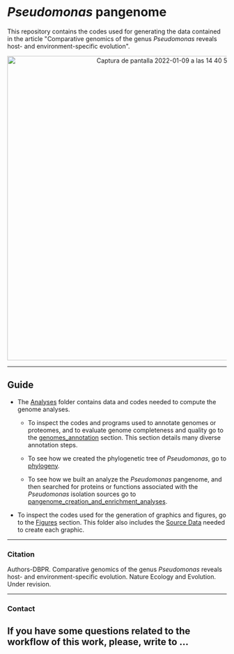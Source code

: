 # _Pseudomonas_ pangenome
This repository contains the codes used for generating the data contained in the article "Comparative genomics of the genus _Pseudomonas_ reveals host- and environment-specific evolution".

<p align="center">
  <img width="700" alt="Captura de pantalla 2022-01-09 a las 14 40 51" src="https://user-images.githubusercontent.com/50806485/148684683-ac4fd96c-f493-4be9-9ee5-5e48caa6039a.png">


---
## Guide
- The [Analyses](./analyses/) folder contains data and codes needed to compute the genome analyses.
  
  - To inspect the codes and programs used to annotate genomes or proteomes, and to evaluate genome completeness and quality go to the [genomes_annotation](./analyses/genomes_annotation.md) section. This section details many diverse annotation steps.

  - To see how we created the phylogenetic tree of _Pseudomonas_, go to [phylogeny](./analyses/phylogeny.md).

  - To see how we built an analyze the _Pseudomonas_ pangenome, and then searched for proteins or functions associated with the _Pseudomonas_ isolation sources go to [pangenome_creation_and_enrichment_analyses](./analyses/pangenome_creation_and_enrichment_analyses.md). 

- To inspect the codes used for the generation of graphics and figures, go to the [Figures](./Figures/figures.md) section. This folder also includes the [Source Data](./Figures/Source_data) needed to create each graphic.

---

### Citation
Authors-DBPR. Comparative genomics of the genus _Pseudomonas_ reveals host- and environment-specific evolution. Nature Ecology and Evolution. Under revision.

---

### Contact

If you have some questions related to the workflow of this work, please, write to ...
----
